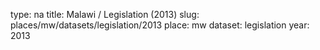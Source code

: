 type: na
title: Malawi / Legislation (2013)
slug: places/mw/datasets/legislation/2013
place: mw
dataset: legislation
year: 2013
